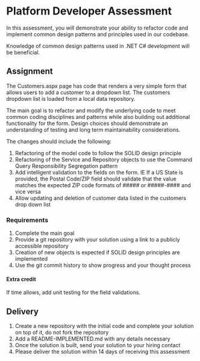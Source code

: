 # Platform Developer Assessment

In this assessment, you will demonstrate your ability to refactor code and implement common design patterns and principles used in our codebase.

Knowledge of common design patterns used in .NET C# development will be beneficial.
## Assignment

The Customers.aspx page has code that renders a very simple form that allows users to add a customer to a dropdown list. The customers
dropdown list is loaded from a local data repository.

The main goal is to refactor and modify the underlying code to meet common coding disciplines and patterns while also building out additional 
functionality for the form. Design choices should demonstrate an understanding of testing and long term maintainability considerations.

The changes should include the following:

1. Refactoring of the model code to follow the SOLID design principle
2. Refactoring of the Service and Repository objects to use the Command Query Responsibility Segregation pattern 
3. Add intelligent validation to the fields on the form. IE If a US State is provided, the Postal Code/ZIP field should validate that the 
value matches the expected ZIP code formats of ##### or #####-#### and vice versa
4. Allow updating and deletion of customer data listed in the customers drop down list

### Requirements

1. Complete the main goal
2. Provide a git repository with your solution using a link to a publicly accessible repository
3. Creation of new objects is expected if SOLID design principles are implemented
4. Use the git commit history to show progress and your thought process

#### Extra credit

If time allows, add unit testing for the field validations.

## Delivery

1. Create a new repository with the initial code and complete your solution on top of it, do not fork the repository
2. Add a README-IMPLEMENTED.md with any details necessary
3. Once the solution is built, send your solution to your hiring contact
4. Please deliver the solution within 14 days of receiving this assessment
